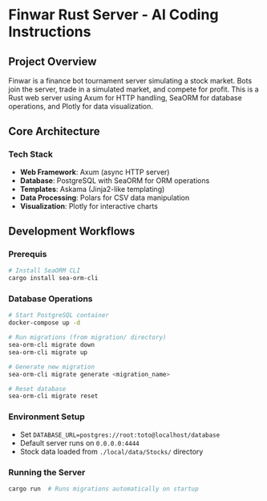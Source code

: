 # Finwar Rust Server - AI Coding Instructions

## Project Overview
Finwar is a finance bot tournament server simulating a stock market. Bots join the server, trade in a simulated market, and compete for profit. This is a Rust web server using Axum for HTTP handling, SeaORM for database operations, and Plotly for data visualization.

## Core Architecture

### Tech Stack
- **Web Framework**: Axum (async HTTP server)
- **Database**: PostgreSQL with SeaORM for ORM operations
- **Templates**: Askama (Jinja2-like templating)
- **Data Processing**: Polars for CSV data manipulation
- **Visualization**: Plotly for interactive charts

## Development Workflows

### Prerequis
```bash
# Install SeaORM CLI
cargo install sea-orm-cli
```

### Database Operations
```bash
# Start PostgreSQL container
docker-compose up -d

# Run migrations (from migration/ directory)
sea-orm-cli migrate down
sea-orm-cli migrate up

# Generate new migration
sea-orm-cli migrate generate <migration_name>

# Reset database
sea-orm-cli migrate reset
```

### Environment Setup
- Set `DATABASE_URL=postgres://root:toto@localhost/database` 
- Default server runs on `0.0.0.0:4444`
- Stock data loaded from `./local/data/Stocks/` directory

### Running the Server
```bash
cargo run  # Runs migrations automatically on startup
```